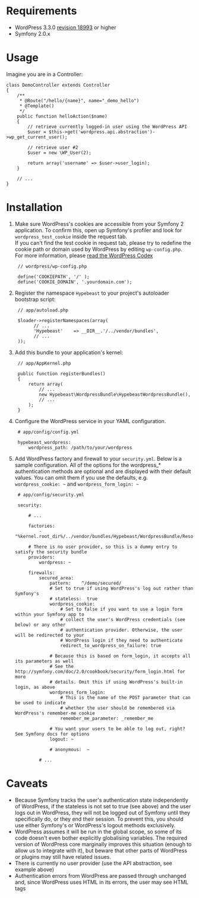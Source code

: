 Requirements
============

* WordPress 3.3.0 [revision 18993](https://core.trac.wordpress.org/changeset/18993) or higher
* Symfony 2.0.x

Usage 
=====

Imagine you are in a Controller:

    class DemoController extends Controller
    {
        /**
         * @Route("/hello/{name}", name="_demo_hello")
         * @Template()
         */
        public function helloAction($name)
        {
            // retrieve currently logged-in user using the WordPress API
            $user = $this->get('wordpress.api.abstraction')->wp_get_current_user();
            
            // retrieve user #2
            $user = new \WP_User(2);

            return array('username' => $user->user_login);
        }

        // ...
    }

Installation
============

1. Make sure WordPress's cookies are accessible from your Symfony 2 application. To confirm this, 
   open up Symfony's profiler and look for `wordpress_test_cookie` inside the request tab.  
   If you can't find the test cookie in request tab, please try to redefine the cookie path or 
   domain used by WordPress by editing `wp-config.php`.  
   For more information, please [read the WordPress Codex](http://codex.wordpress.org/Editing_wp-config.php)

        // wordpress/wp-config.php

        define('COOKIEPATH', '/' );
        define('COOKIE_DOMAIN', '.yourdomain.com');

2. Register the namespace `Hypebeast` to your project's autoloader bootstrap script:

        // app/autoload.php

        $loader->registerNamespaces(array(
              // ...
              'Hypebeast'    => __DIR__.'/../vendor/bundles',
              // ...
        ));

3. Add this bundle to your application's kernel:

        // app/AppKernel.php

        public function registerBundles()
        {
            return array(
                // ...
                new Hypebeast\WordpressBundle\HypebeastWordpressBundle(),
                // ...
            );
        }

4. Configure the WordPress service in your YAML configuration.
        
        # app/config/config.yml
        
        hypebeast_wordpress:
            wordpress_path: /path/to/your/wordpress

5. Add WordPress factory and firewall to your `security.yml`. Below is a sample configuration. All 
of the options for the wordpress_* authentication methods are optional and are displayed with their 
default values. You can omit them if you use the defaults, e.g. `wordpress_cookie: ~` and 
`wordpress_form_login: ~`

        # app/config/security.yml
        
        security:
            
            # ...
            
            factories:
                - "%kernel.root_dir%/../vendor/bundles/Hypebeast/WordpressBundle/Resources/config/security_factories.xml"

            # There is no user provider, so this is a dummy entry to satisfy the security bundle
            providers:
                wordpress: ~
            
            firewalls:
                secured_area:
                    pattern:    ^/demo/secured/
                    # Set to true if using WordPress's log out rather than Symfony's
                    # stateless:  true
                    wordpress_cookie:
                        # Set to false if you want to use a login form within your Symfony app to 
                        # collect the user's WordPress credentials (see below) or any other
                        # authentication provider. Otherwise, the user will be redirected to your 
                        # WordPress login if they need to authenticate
                        redirect_to_wordpress_on_failure: true

                    # Because this is based on form_login, it accepts all its parameters as well
                    # See the http://symfony.com/doc/2.0/cookbook/security/form_login.html for more 
                    # details. Omit this if using WordPress's built-in login, as above
                    wordpress_form_login:
                        # This is the name of the POST parameter that can be used to indicate 
                        # whether the user should be remembered via WordPress's remember-me cookie
                        remember_me_parameter: _remember_me

                    # You want your users to be able to log out, right? See Symfony docs for options
                    logout: ~

                    # anonymous:  ~
                    
                # ...

Caveats
=======

* Because Symfony tracks the user's authentication state independently of WordPress, if the 
  stateless is not set to true (see above) and the user logs out in WordPress, they will not be 
  logged out of Symfony until they specifically do, or they end their session. To prevent this, you 
  should use either Symfony's or WordPress's logout methods exclusively.
* WordPress assumes it will be run in the global scope, so some of its code doesn't even bother 
  explicitly globalising variables. The required version of WordPress core marginally improves this 
  situation (enough to allow us to integrate with it), but beware that other parts of WordPress or 
  plugins may still have related issues.
* There is currently no user provider (use the API abstraction, see example above)
* Authentication errors from WordPress are passed through unchanged and, since WordPress uses HTML 
  in its errors, the user may see HTML tags